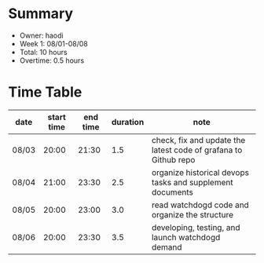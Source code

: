 # Summary
* Owner: haodi
* Week 1: 08/01-08/08
* Total: 10 hours
* Overtime: 0.5 hours

# Time Table
| date  | start time  | end time | duration  |  note |
|---|---|---|---|---|
| 08/03 | 20:00 | 21:30 | 1.5 | check, fix and update the latest code of grafana to Github repo |
| 08/04 | 21:00 | 23:30 | 2.5 | organize historical devops tasks and supplement documents |
| 08/05 | 20:00 | 23:00 | 3.0 | read watchdogd code and organize the structure |
| 08/06 | 20:00 | 23:30 | 3.5 | developing, testing, and launch watchdogd demand |
